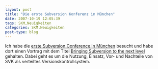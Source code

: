 ```yaml
---
layout: post
title: "Die erste Subversion Konferenz in München"
date: 2007-10-19 12:05:39
tags: SKM,Neuigkeiten
categories: SKM,Neuigkeiten
post-type: blog
---
```

Ich habe die <a href="http://2007.subconf.de/"  title="Subversion Konferenz">erste Subversion Conference in München</a> besucht und habe dort einen Vortrag mit dem Titel <a href="http://www.soebes.de/files/SVKSubConf2007.pdf"  title="Bringing Subversion to the next level">Bringing Subversion to the next level</a> gehalten.  Dabei geht es um die Nutzung, Einsatz, Vor- und Nachteile von SVK als verteiltes Versionskontrollsystem.
